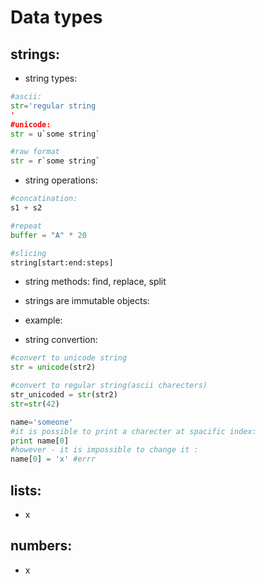 Data types
====

strings:
---


- string types:
```python
#ascii:
str='regular string
'
#unicode:
str = u`some string`

#raw format
str = r`some string`
```

- string operations: 
```python
#concatination:
s1 + s2

#repeat
buffer = "A" * 20

#slicing
string[start:end:steps]
```
- string methods: find, replace, split
- strings are immutable objects: 
- example:

- string convertion: 
```python
#convert to unicode string
str = unicode(str2)

#convert to regular string(ascii charecters)
str_unicoded = str(str2)
str=str(42)
```

```python
name='someone'
#it is possible to print a charecter at spacific index:
print name[0]
#however - it is impossible to change it :
name[0] = 'x' #errr

```

lists:
-------
- x

numbers:
------
- x

